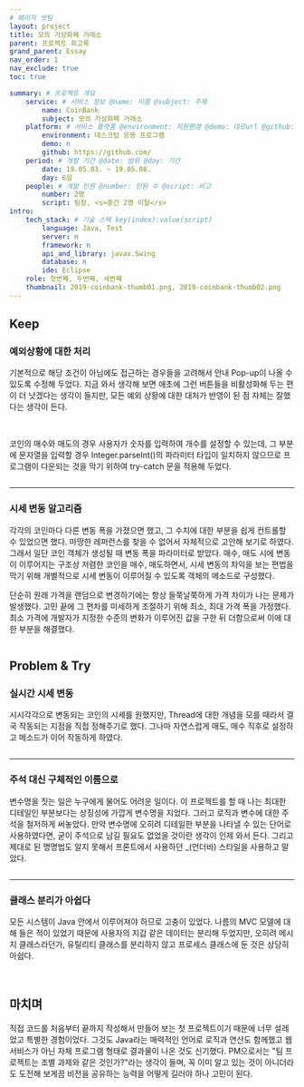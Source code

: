 ```yaml
---
# 페이지 셋팅
layout: project
title: 모의 가상화폐 거래소
parent: 프로젝트 회고록
grand_parent: Essay
nav_order: 1
nav_exclude: true
toc: true

summary: # 프로젝트 개요
    service: # 서비스 정보 @name: 이름 @subject: 주제
        name: CoinBank
        subject: 모의 가상화폐 거래소
    platform: # 서비스 플랫폼 @environment: 지원환경 @demo: 데모url @github: 깃헙url, @value: default -> n
        environment: 데스크탑 응용 프로그램  
        demo: n
        github: https://github.com/
    period: # 개발 기간 @date: 범위 @day: 기간
        date: 19.05.03. ~ 19.05.08.
        day: 6일
    people: # 개발 인원 @number: 인원 수 @script: 비고
        number: 2명
        script: 팀장, <s>중간 2명 이탈</s>
intro:
    tech_stack: # 기술 스택 key(index):value(script)
        language: Java, Test
        server: n
        framework: n
        api_and_library: javax.Swing
        database: n
        ide: Eclipse
    role: 첫번째, 두번째, 세번쨰
    thumbnail: 2019-coinbank-thumb01.png, 2019-coinbank-thumb02.png
---
```



## Keep
### 예외상황에 대한 처리
기본적으로 해당 조건이 아님에도 접근하는 경우들을 고려해서 안내 Pop-up이 나올 수 있도록 수정해 두었다. 지금 와서 생각해 보면 애초에 그런 버튼들을 비활성화해 두는 편이 더 낫겠다는 생각이 들지만, 모든 예외 상황에 대한 대처가 반영이 된 점 자체는 잘했다는 생각이 든다.

<img class="cdn-img" id="2019-coinbank-code01.png"/>

<img class="cdn-img" id="2019-coinbank-code02.png"/>

코인의 매수와 매도의 경우 사용자가 숫자를 입력하여 개수를 설정할 수 있는데, 그 부분에 문자열을 입력할 경우 Integer.parseInt()의 파라미터 타입이 일치하지 않으므로 프로그램이 다운되는 것을 막기 위하여 try-catch 문을 적용해 두었다.

<img class="cdn-img" id="2019-coinbank-code03.png"/>

---

### 시세 변동 알고리즘
각각의 코인마다 다른 변동 폭을 가졌으면 했고, 그 수치에 대한 부분을 쉽게 컨트롤할 수 있었으면 했다. 마땅한 레퍼런스를 찾을 수 없어서 자체적으로 고안해 보기로 하였다. 그래서 일단 코인 객체가 생성될 때 변동 폭을 파라미터로 받았다. 매수, 매도 시에 변동이 이루어지는 구조상 저렴한 코인을 매수, 매도하면서, 시세 변동의 차익을 보는 편법을 막기 위해 개별적으로 시세 변동이 이루어질 수 있도록 객체의 메소드로 구성했다.
<img class="cdn-img" id="2019-coinbank-code04.png"/>

단순히 원래 가격을 랜덤으로 변경하기에는 항상 들쭉날쭉하게 가격 차이가 나는 문제가 발생했다. 고민 끝에 그 편차를 미세하게 조절하기 위해 최소, 최대 가격 폭을 가정했다. 최소 가격에 개발자가 지정한 수준의 변화가 이루어진 값을 구한 뒤 더함으로써 이에 대한 부분을 해결했다.

<img class="cdn-img" id="2019-coinbank-code05.png"/>


## Problem & Try


### 실시간 시세 변동
시시각각으로 변동되는 코인의 시세를 원했지만, Thread에 대한 개념을 모를 때라서 결국 작동되는 지점을 직접 정해주기로 했다. 그나마 자연스럽게 매도, 매수 직후로 설정하고 메소드가 이어 작동하게 하였다.

<img class="cdn-img" id="2019-coinbank-code06.png"/>


---

### 주석 대신 구체적인 이름으로
변수명을 짓는 일은 누구에게 물어도 어려운 일이다. 이 프로젝트를 할 때 나는 최대한 디테일인 부분보다는 상징성에 가깝게 변수명을 지었다. 그러고 로직과 변수에 대한 주석을 철저하게 써놓았다. 만약 변수명에 오히려 디테일한 부분을 나타낼 수 있는 단어로 사용하였다면, 굳이 주석으로 남길 필요도 없었을 것이란 생각이 인제 와서 든다. 그리고 제대로 된 명명법도 알지 못해서 프론트에서 사용하던 \_(언더바) 스타일을 사용하고 말았다.

<img class="cdn-img" id="2019-coinbank-code07.png"/>

---

### 클래스 분리가 아쉽다
모든 시스템이 Java 안에서 이루어져야 하므로 고충이 있었다. 나름의 MVC 모델에 대해 들은 적이 있었기 때문에 사용자의 지갑 같은 데이터는 분리해 두었지만, 오히려 메시지 클래스라던가, 유틸리티 클래스를 분리하지 않고 프로세스 클래스에 둔 것은 상당히 아쉽다.

<img class="cdn-img" id="2019-coinbank-code08.png"/>

<img class="cdn-img" id="2019-coinbank-code09.png"/>

<br>

## 마치며
직접 코드를 처음부터 끝까지 작성해서 만들어 보는 첫 프로젝트이기 때문에 너무 설레었고 특별한 경험이었다. 그것도 Java라는 매력적인 언어로 로직과 연산도 함께했고 웹 서비스가 아닌 자체 프로그램 형태로 결과물이 나온 것도 신기했다. PM으로서는 "팀 프로젝트는 조별 과제와 같은 것인가?"라는 생각이 들며, 꼭 이미 알고 있는 것이 아니더라도 도전해 보게끔 비전을 공유하는 능력을 어떻게 길러야 하나 고민이 된다.
